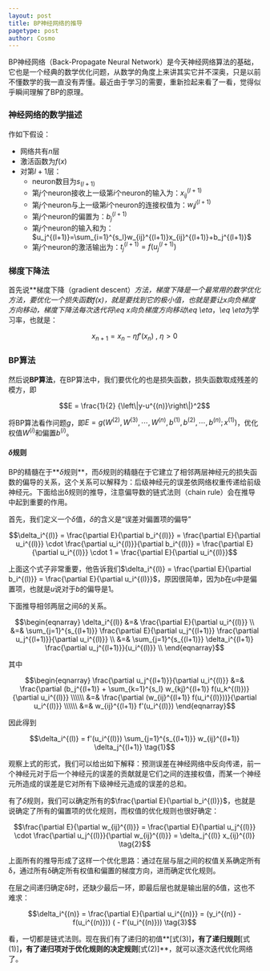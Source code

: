 ```yaml
---
layout: post
title: BP神经网络的推导
pagetype: post
author: Cosmo
---
```


BP神经网络（Back-Propagate Neural Network）是今天神经网络算法的基础，它也是一个经典的数学优化问题，从数学的角度上来讲其实它并不深奥，只是以前不懂数学的我一直没有弄懂。最近由于学习的需要，重新捡起来看了一看，觉得似乎瞬间理解了BP的原理。

<!-- more -->

### 神经网络的数学描述

作如下假设：

- 网络共有$n$层
- 激活函数为$f(x)$
- 对第$l+1$层：
	- neuron数目为$s_{(l+1)}$
	- 第$j$个neuron接收上一级第$i$个neuron的输入为：$x_{ij}^{(l+1)}$
	- 第$j$个neuron与上一级第$i$个neuron的连接权值为：$w_ij^{(l+1)}$
	- 第$j$个neuron的偏置为：$b_j^{(l+1)}$
	- 第$j$个neuron的输入和为：$u_j^{(l+1)}=\sum_{i=1}^{s_l}w_{ij}^{(l+1)}x_{ij}^{(l+1)}+b_j^{(l+1)}$
	- 第$j$个neuron的激活输出为：$t_j^{(l+1)}=f(u_j^{(l+1)})$

### 梯度下降法

首先说**梯度下降（gradient descent）**方法，梯度下降是一个最常用的数学优化方法，要优化一个损失函数$f(x)$，就是要找到它的极小值，也就是要让$x$向负梯度方向移动，梯度下降法每次迭代将*\eq x*向负梯度方向移动*\eq \eta*，*\eq \eta*为学习率，也就是：

$$x_{n+1}=x_{n}-\eta f'(x_n)\ ,\ \eta > 0$$

### BP算法

然后说**BP算法**，在BP算法中，我们要优化的也是损失函数，损失函数取成残差的模方，即

$$E = \frac{1}{2} {\left\|y-u^{(n)}\right\|}^2$$

将BP算法看作问题$g$，即$E = g(W^{(2)},W^{(3)},\cdots,W^{(n)},b^{(1)},b^{(2)},\cdots,b^{(n)};x^{(1)})$，优化权值$W^{(i)}$和偏置$b^{(i)}$。

#### $\delta$规则

BP的精髓在于**$\delta$规则**，而$\delta$规则的精髓在于它建立了相邻两层神经元的损失函数的偏导的关系，这个关系可以解释为：后级神经元的误差依网络权重传递给前级神经元。下面给出δ规则的推导，注意偏导数的链式法则（chain rule）会在推导中起到重要的作用。

首先，我们定义一个$\delta$值，$\delta$的含义是“误差对偏置项的偏导”

$$\delta_i^{(l)} = \frac{\partial E}{\partial b_i^{(l)}} = \frac{\partial E}{\partial u_i^{(l)}} \cdot \frac{\partial u_i^{(l)}}{\partial b_i^{(l)}} = \frac{\partial E}{\partial u_i^{(l)}} \cdot 1 = \frac{\partial E}{\partial u_i^{(l)}}$$

上面这个式子非常重要，他告诉我们$\delta_i^{(l)} = \frac{\partial E}{\partial b_i^{(l)}} = \frac{\partial E}{\partial u_i^{(l)}}$，原因很简单，因为$b$在$u$中是偏置项，也就是$u$说对于$b$的偏导是1。

下面推导相邻两层之间δ的关系。

$$\begin{eqnarray} 
\delta_i^{(l)} &=& \frac{\partial E}{\partial u_i^{(l)}} \\
&=& \sum_{j=1}^{s_{(l+1)}} \frac{\partial E}{\partial u_j^{(l+1)}} \frac{\partial u_j^{(l+1)}}{\partial u_i^{(l)}} \\
&=& \sum_{j=1}^{s_{(l+1)}} \delta_i^{(l+1)} \frac{\partial u_j^{(l+1)}}{u_i^{(l)}} \\
\end{eqnarray}$$

其中

$$\begin{eqnarray}
\frac{\partial u_j^{(l+1)}}{\partial u_i^{(l)}} &=& \frac{\partial (b_j^{(l+1)} + \sum_{k=1}^{s_l} w_{kj}^{(l+1)} f(u_k^{(l)})}{\partial u_i^{(l)}} \\\\\\
&=& \frac{\partial (w_{ij}^{(l+1)} f(u_i^{(l)}))}{\partial u_i^{(l)}} \\\\\\
&=& w_{ij}^{(l+1)} f'(u_i^{(l)}) 
\end{eqnarray}$$

因此得到

$$\delta_i^{(l)} = f'(u_i^{(l)}) \sum_{j=1}^{s_{(l+1)}} w_{ij}^{(l+1)} \delta_j^{(l+1)} \tag{1}$$

观察上式的形式，我们可以给出如下解释：预测误差在神经网络中反向传递，前一个神经元对于后一个神经元的误差的贡献就是它们之间的连接权值，而某一个神经元所造成的误差是它对所有下级神经元造成的误差的总和。

有了$\delta$规则，我们可以确定所有的$\frac{\partial E}{\partial b_i^{(l)}}$，也就是说确定了所有的偏置项的优化规则，而权值的优化规则也很好确定：

$$\frac{\partial E}{\partial w_{ij}^{(l)}} = \frac{\partial E}{\partial u_j^{(l)}} \cdot \frac{\partial u_j^{(l)}}{\partial w_{ij}^{(l)}} = \delta_j^{(l)} x_{ij}^{(l)} \tag{2}$$

上面所有的推导形成了这样一个优化思路：通过在层与层之间的权值关系确定所有δ，通过所有δ确定所有权值和偏置的梯度方向，进而确定优化规则。

在层之间递归确定δ时，还缺少最后一环，即最后层也就是输出层的δ值，这也不难求：

$$\delta_i^{(n)} = \frac{\partial E}{\partial u_i^{(n)}} = (y_i^{(n)} - f(u_i^{(n)})) ( - f'(u_i^{(n)})) \tag{3}$$

看，一切都是链式法则。现在我们有了递归的初值**[式(3)]**，有了递归规则**[式(1)]**，有了递归项对于优化规则的决定规则**[式(2)]**，就可以逐次迭代优化网络了。
